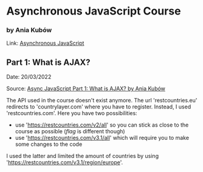 # Asynchronous JavaScript Course

### by Ania Kubów

Link: [Asynchronous JavaScript](https://www.youtube.com/playlist?list=PLRD1Niz0lz1sdjsiBsYN6nT1aJQTWvF-a)

## Part 1: What is AJAX?

Date: 20/03/2022  

Source: [Async JavaScript Part 1: What is AJAX? by Ania Kubów](https://www.youtube.com/watch?v=wdvruTuWvW8&list=PLRD1Niz0lz1sdjsiBsYN6nT1aJQTWvF-a&index=1)

The API used in the course doesn't exist anymore. The url 'restcountries.eu' redirects to 'countrylayer.com' where you have to register. Instead, I used 'restcountries.com'. Here you have two possibilities:

- use 'https://restcountries.com/v2/all' so you can stick as close to the course as possible (*flag* is different though)
- use 'https://restcountries.com/v3.1/all' which will require you to make some changes to the code

I used the latter and limited the amount of countries by using 'https://restcountries.com/v3.1/region/europe'.   

